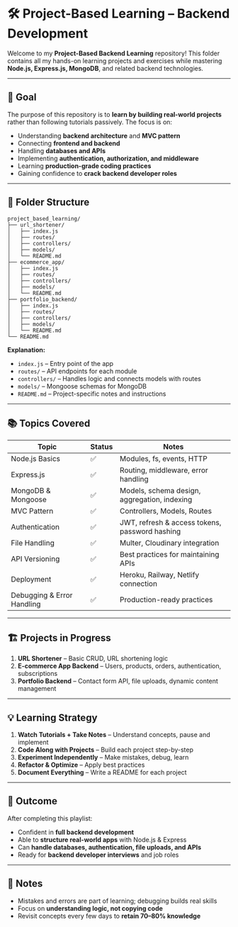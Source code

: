 # 🛠️ Project-Based Learning – Backend Development

Welcome to my **Project-Based Backend Learning** repository!
This folder contains all my hands-on learning projects and exercises while mastering **Node.js, Express.js, MongoDB**, and related backend technologies.

---

## 🎯 Goal

The purpose of this repository is to **learn by building real-world projects** rather than following tutorials passively. The focus is on:

* Understanding **backend architecture** and **MVC pattern**
* Connecting **frontend and backend**
* Handling **databases and APIs**
* Implementing **authentication, authorization, and middleware**
* Learning **production-grade coding practices**
* Gaining confidence to **crack backend developer roles**

---

## 📂 Folder Structure

```
project_based_learning/
├── url_shortener/
│   ├── index.js
│   ├── routes/
│   ├── controllers/
│   ├── models/
│   └── README.md
├── ecommerce_app/
│   ├── index.js
│   ├── routes/
│   ├── controllers/
│   ├── models/
│   └── README.md
├── portfolio_backend/
│   ├── index.js
│   ├── routes/
│   ├── controllers/
│   ├── models/
│   └── README.md
└── README.md
```

**Explanation:**

* `index.js` – Entry point of the app
* `routes/` – API endpoints for each module
* `controllers/` – Handles logic and connects models with routes
* `models/` – Mongoose schemas for MongoDB
* `README.md` – Project-specific notes and instructions

---

## 📚 Topics Covered

| Topic                      | Status | Notes                                          |
| -------------------------- | ------ | ---------------------------------------------- |
| Node.js Basics             | ✅      | Modules, fs, events, HTTP                      |
| Express.js                 | ✅      | Routing, middleware, error handling            |
| MongoDB & Mongoose         | ✅      | Models, schema design, aggregation, indexing   |
| MVC Pattern                | ✅      | Controllers, Models, Routes                    |
| Authentication             | ✅      | JWT, refresh & access tokens, password hashing |
| File Handling              | ✅      | Multer, Cloudinary integration                 |
| API Versioning             | ✅      | Best practices for maintaining APIs            |
| Deployment                 | ✅      | Heroku, Railway, Netlify connection            |
| Debugging & Error Handling | ✅      | Production-ready practices                     |

---

## 🏗️ Projects in Progress

1. **URL Shortener** – Basic CRUD, URL shortening logic
2. **E-commerce App Backend** – Users, products, orders, authentication, subscriptions
3. **Portfolio Backend** – Contact form API, file uploads, dynamic content management

---

## 💡 Learning Strategy

1. **Watch Tutorials + Take Notes** – Understand concepts, pause and implement
2. **Code Along with Projects** – Build each project step-by-step
3. **Experiment Independently** – Make mistakes, debug, learn
4. **Refactor & Optimize** – Apply best practices
5. **Document Everything** – Write a README for each project

---

## 🚀 Outcome

After completing this playlist:

* Confident in **full backend development**
* Able to **structure real-world apps** with Node.js & Express
* Can **handle databases, authentication, file uploads, and APIs**
* Ready for **backend developer interviews** and job roles

---

## 📌 Notes

* Mistakes and errors are part of learning; debugging builds real skills
* Focus on **understanding logic, not copying code**
* Revisit concepts every few days to **retain 70–80% knowledge**
